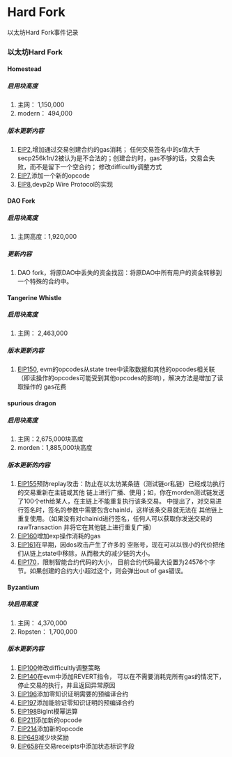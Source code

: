 # Hard Fork
以太坊Hard Fork事件记录

### 以太坊Hard Fork

#### Homestead
##### 启用块高度
1. 主网： 1,150,000
2. modern： 494,000

##### 版本更新内容
1. [EIP2](https://github.com/ethereum/EIPs/blob/master/EIPS/eip-2.md),增加通过交易创建合约的gas消耗；
任何交易签名中的s值大于secp256k1n/2被认为是不合法的；创建合约时，gas不够的话，交易会失败，而不是留下一个空合约；
修改difficultly调整方式
2. [EIP7](https://github.com/ethereum/EIPs/blob/master/EIPS/eip-7.md),添加一个新的opcode
3. [EIP8](https://github.com/ethereum/EIPs/blob/master/EIPS/eip-8.md),devp2p Wire Protocol的实现

#### DAO Fork
##### 启用块高度
1. 主网高度：1,920,000

##### 更新内容
1. DAO fork，将原DAO中丢失的资金找回：将原DAO中所有用户的资金转移到一个特殊的合约中。

#### Tangerine Whistle
##### 启用块高度
1. 主网： 2,463,000

##### 版本更新内容
1. [EIP150](https://github.com/ethereum/EIPs/blob/master/EIPS/eip-150.md), evm的opcodes从state
 tree中读取数据和其他的opcodes相关联（即读操作的opcodes可能受到其他opcodes的影响），解决方法是增加了读取操作的
 gas花费
 
#### spurious dragon
##### 启用块高度
1. 主网：2,675,000块高度
2. morden：1,885,000块高度
  
##### 版本更新的内容
1. [EIP155](https://github.com/ethereum/EIPs/blob/master/EIPS/eip-155.md)预防replay攻击：防止在以太坊某条链（测试链or私链）已经成功执行的交易重新在主链或其他
链上进行广播、使用；如，你在morden测试链发送了100个eth给某人，在主链上不能重复执行该条交易。
中提出了，对交易进行签名时，签名的参数中需要包含chainId，这样该条交易就无法在
其他链上重复使用。（如果没有对chainid进行签名，任何人可以获取你发送交易的rawTransaction
并将它在其他链上进行重复广播）
2. [EIP160](https://github.com/ethereum/EIPs/blob/master/EIPS/eip-160.md)增加exp操作消耗的gas
3. [EIP161](https://github.com/ethereum/EIPs/blob/master/EIPS/eip-161.md)在早期，因dos攻击产生了许多的
空账号，现在可以以很小的代价把他们从链上state中移除，从而极大的减少链的大小。
4. [EIP170](https://github.com/ethereum/EIPs/blob/master/EIPS/eip-170.md)，限制智能合约代码的大小，
目前合约代码最大设置为24576个字节。如果创建的合约大小超过这个，则会弹出out of gas错误。

#### Byzantium
##### 块启用高度
1. 主网： 4,370,000
2. Ropsten： 1,700,000

##### 版本更新内容
1. [EIP100](https://github.com/ethereum/EIPs/blob/master/EIPS/eip-100.md)修改difficultly调整策略
2. [EIP140](https://github.com/ethereum/EIPs/blob/master/EIPS/eip-140.md)在evm中添加REVERT指令，
可以在不需要消耗完所有gas的情况下，停止交易的执行，并且返回异常原因
3. [EIP196](https://github.com/ethereum/EIPs/blob/master/EIPS/eip-196.md)添加零知识证明需要的预编译合约
4. [EIP197](https://github.com/ethereum/EIPs/blob/master/EIPS/eip-197.md)添加能验证零知识证明的预编译合约
5. [EIP198](https://github.com/ethereum/EIPs/blob/master/EIPS/eip-198.md)BigInt模幂运算
6. [EIP211](https://github.com/ethereum/EIPs/blob/master/EIPS/eip-211.md)添加新的opcode
7. [EIP214](https://github.com/ethereum/EIPs/blob/master/EIPS/eip-214.md)添加新的opcode
8. [EIP649](https://github.com/ethereum/EIPs/blob/master/EIPS/eip-649.md)减少块奖励
9. [EIP658](https://github.com/ethereum/EIPs/blob/master/EIPS/eip-658.md)在交易receipts中添加状态标识字段

